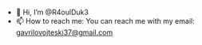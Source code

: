 - 👋 Hi, I’m @R4oulDuk3
- 📫 How to reach me: You can reach me with my email: gavrilovojteski37@gmail.com

<!---
R4oulDuk3/R4oulDuk3 is a ✨ special ✨ repository because its `README.md` (this file) appears on your GitHub profile.
You can click the Preview link to take a look at your changes.
--->
